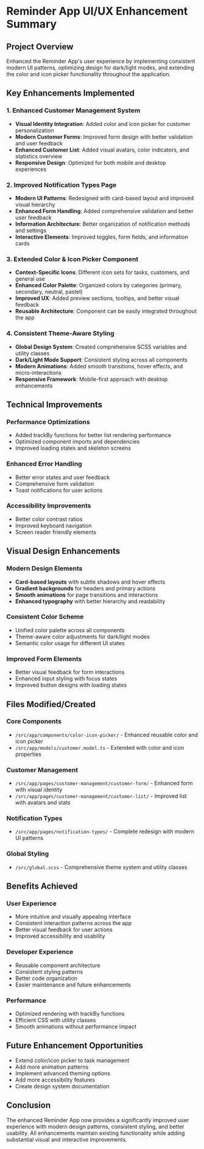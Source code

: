 # Reminder App UI/UX Enhancement Summary

## Project Overview
Enhanced the Reminder App's user experience by implementing consistent modern UI patterns, optimizing design for dark/light modes, and extending the color and icon picker functionality throughout the application.

## Key Enhancements Implemented

### 1. Enhanced Customer Management System
- **Visual Identity Integration**: Added color and icon picker for customer personalization
- **Modern Customer Forms**: Improved form design with better validation and user feedback
- **Enhanced Customer List**: Added visual avatars, color indicators, and statistics overview
- **Responsive Design**: Optimized for both mobile and desktop experiences

### 2. Improved Notification Types Page
- **Modern UI Patterns**: Redesigned with card-based layout and improved visual hierarchy
- **Enhanced Form Handling**: Added comprehensive validation and better user feedback
- **Information Architecture**: Better organization of notification methods and settings
- **Interactive Elements**: Improved toggles, form fields, and information cards

### 3. Extended Color & Icon Picker Component
- **Context-Specific Icons**: Different icon sets for tasks, customers, and general use
- **Enhanced Color Palette**: Organized colors by categories (primary, secondary, neutral, pastel)
- **Improved UX**: Added preview sections, tooltips, and better visual feedback
- **Reusable Architecture**: Component can be easily integrated throughout the app

### 4. Consistent Theme-Aware Styling
- **Global Design System**: Created comprehensive SCSS variables and utility classes
- **Dark/Light Mode Support**: Consistent styling across all components
- **Modern Animations**: Added smooth transitions, hover effects, and micro-interactions
- **Responsive Framework**: Mobile-first approach with desktop enhancements

## Technical Improvements

### Performance Optimizations
- Added trackBy functions for better list rendering performance
- Optimized component imports and dependencies
- Improved loading states and skeleton screens

### Enhanced Error Handling
- Better error states and user feedback
- Comprehensive form validation
- Toast notifications for user actions

### Accessibility Improvements
- Better color contrast ratios
- Improved keyboard navigation
- Screen reader friendly elements

## Visual Design Enhancements

### Modern Design Elements
- **Card-based layouts** with subtle shadows and hover effects
- **Gradient backgrounds** for headers and primary actions
- **Smooth animations** for page transitions and interactions
- **Enhanced typography** with better hierarchy and readability

### Consistent Color Scheme
- Unified color palette across all components
- Theme-aware color adjustments for dark/light modes
- Semantic color usage for different UI states

### Improved Form Elements
- Better visual feedback for form interactions
- Enhanced input styling with focus states
- Improved button designs with loading states

## Files Modified/Created

### Core Components
- `/src/app/components/color-icon-picker/` - Enhanced reusable color and icon picker
- `/src/app/models/customer.model.ts` - Extended with color and icon properties

### Customer Management
- `/src/app/pages/customer-management/customer-form/` - Enhanced form with visual identity
- `/src/app/pages/customer-management/customer-list/` - Improved list with avatars and stats

### Notification Types
- `/src/app/pages/notification-types/` - Complete redesign with modern UI patterns

### Global Styling
- `/src/global.scss` - Comprehensive theme system and utility classes

## Benefits Achieved

### User Experience
- More intuitive and visually appealing interface
- Consistent interaction patterns across the app
- Better visual feedback for user actions
- Improved accessibility and usability

### Developer Experience
- Reusable component architecture
- Consistent styling patterns
- Better code organization
- Easier maintenance and future enhancements

### Performance
- Optimized rendering with trackBy functions
- Efficient CSS with utility classes
- Smooth animations without performance impact

## Future Enhancement Opportunities
- Extend color/icon picker to task management
- Add more animation patterns
- Implement advanced theming options
- Add more accessibility features
- Create design system documentation

## Conclusion
The enhanced Reminder App now provides a significantly improved user experience with modern design patterns, consistent styling, and better usability. All enhancements maintain existing functionality while adding substantial visual and interactive improvements.

